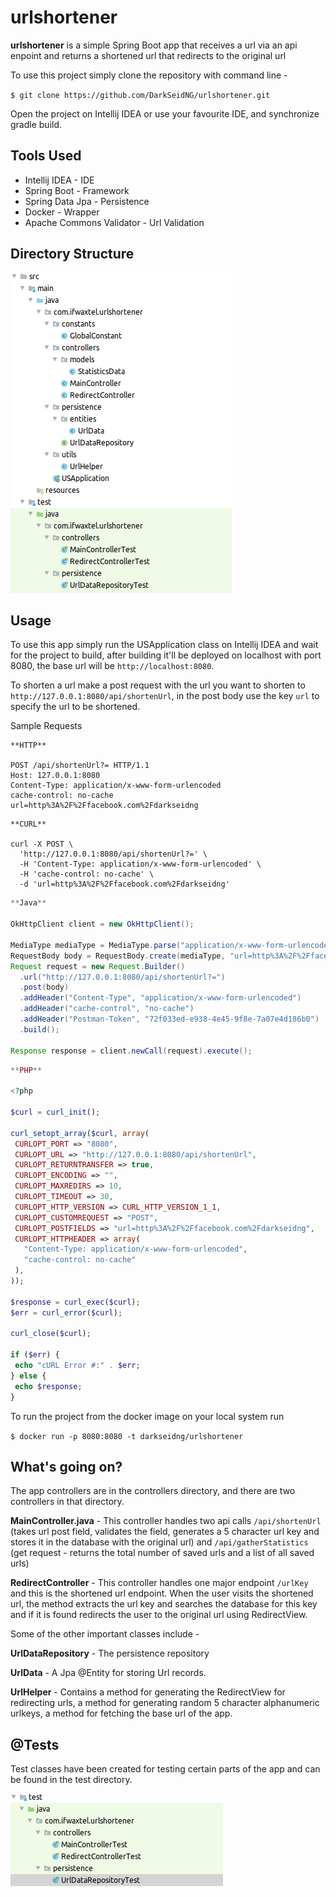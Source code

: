 # urlshortener
**urlshortener** is a simple Spring Boot app that receives a url via an api enpoint and 
returns a shortened url that redirects to the original url

To use this project simply clone the repository with command line - 

`$ git clone https://github.com/DarkSeidNG/urlshortener.git` 

Open the project on Intellij IDEA or use your favourite IDE, and synchronize gradle build.

**Tools Used**
- 
- Intellij IDEA - IDE
- Spring Boot - Framework
- Spring Data Jpa - Persistence
- Docker - Wrapper
- Apache Commons Validator - Url Validation

Directory Structure
-

![Alt text](/structure.png?raw=true "Directory Structure")

Usage
-
To use this app simply run the USApplication class on Intellij IDEA and wait for the project to build, 
after building it'll be deployed on localhost with port 8080, the base url will be `http://localhost:8080`.

To shorten a url make a post request with the url you want to shorten
to `http://127.0.0.1:8080/api/shortenUrl`, in the post body use the key `url` to specify the url to be shortened.

Sample Requests 

```http request
**HTTP**

POST /api/shortenUrl?= HTTP/1.1
Host: 127.0.0.1:8080
Content-Type: application/x-www-form-urlencoded
cache-control: no-cache
url=http%3A%2F%2Ffacebook.com%2Fdarkseidng
```

```curl
**CURL**

curl -X POST \
  'http://127.0.0.1:8080/api/shortenUrl?=' \
  -H 'Content-Type: application/x-www-form-urlencoded' \
  -H 'cache-control: no-cache' \
  -d 'url=http%3A%2F%2Ffacebook.com%2Fdarkseidng'
```

```java
**Java**

OkHttpClient client = new OkHttpClient();

MediaType mediaType = MediaType.parse("application/x-www-form-urlencoded");
RequestBody body = RequestBody.create(mediaType, "url=http%3A%2F%2Ffacebook.com%2Fdarkseidng&undefined=");
Request request = new Request.Builder()
  .url("http://127.0.0.1:8080/api/shortenUrl?=")
  .post(body)
  .addHeader("Content-Type", "application/x-www-form-urlencoded")
  .addHeader("cache-control", "no-cache")
  .addHeader("Postman-Token", "72f033ed-e938-4e45-9f8e-7a07e4d186b0")
  .build();

Response response = client.newCall(request).execute();
```
 
 
 ```php
 **PHP**
 
<?php

$curl = curl_init();

curl_setopt_array($curl, array(
  CURLOPT_PORT => "8080",
  CURLOPT_URL => "http://127.0.0.1:8080/api/shortenUrl",
  CURLOPT_RETURNTRANSFER => true,
  CURLOPT_ENCODING => "",
  CURLOPT_MAXREDIRS => 10,
  CURLOPT_TIMEOUT => 30,
  CURLOPT_HTTP_VERSION => CURL_HTTP_VERSION_1_1,
  CURLOPT_CUSTOMREQUEST => "POST",
  CURLOPT_POSTFIELDS => "url=http%3A%2F%2Ffacebook.com%2Fdarkseidng",
  CURLOPT_HTTPHEADER => array(
    "Content-Type: application/x-www-form-urlencoded",
    "cache-control: no-cache"
  ),
));

$response = curl_exec($curl);
$err = curl_error($curl);

curl_close($curl);

if ($err) {
  echo "cURL Error #:" . $err;
} else {
  echo $response;
}
```

To run the project from the docker image on your local system run 

`$ docker run -p 8080:8080 -t darkseidng/urlshortener` 


What's going on?
-
The app controllers are in the controllers directory, 
and there are two controllers in that directory.

**MainController.java** - This controller handles two api calls
 `/api/shortenUrl` (takes url post field, validates the field, generates a 5 character url key and 
 stores it in the database with the original url) 
 and `/api/gatherStatistics` (get request - returns the total number of saved urls and a list of all saved urls)
 
 **RedirectController** - This controller handles one major endpoint `/urlKey` and this is the shortened url endpoint.
 When the user visits the shortened url, the method extracts the url key and searches the database for this key 
 and if it is found redirects the user to the original url using RedirectView.
 
 Some of the other important classes include - 
 
 **UrlDataRepository** - The persistence repository
 
 **UrlData** - A Jpa @Entity for storing Url records.
 
 **UrlHelper** - Contains a method for generating the RedirectView for redirecting urls, a method for generating
  random 5 character alphanumeric urlkeys, a method for fetching the base url of the app.
  
 @Tests
 -
 Test classes have been created for testing certain parts of the app and can be found in the test directory. 
 
 ![Alt text](/tests.png?raw=true "Directory Structure")